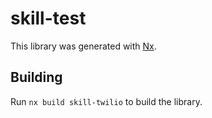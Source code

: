 # skill-test

This library was generated with [Nx](https://nx.dev).

## Building

Run `nx build skill-twilio` to build the library.
